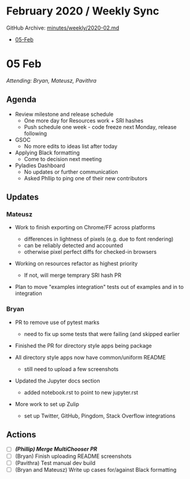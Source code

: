 # February 2020 / Weekly Sync

GitHub Archive: [minutes/weekly/2020-02.md](https://github.com/bokeh/pm/blob/master/minutes/weekly/2020-02.md)

* [05-Feb](#05-Feb)

# 05 Feb

*Attending: Bryan, Mateusz, Pavithra*

## Agenda
- Review milestone and release schedule
    - One more day for Resources work + SRI hashes
    - Push schedule one week - code freeze next Monday, release following
- GSOC
    - No more edits to ideas list after today
- Applying Black formatting
    - Come to decision next meeting
- Pyladies Dashboard
    - No updates or further communication
    - Asked Phllip to ping one of their new contributors

## Updates

### Mateusz

- Work to finish exporting on Chrome/FF across platforms
    - differences in lightness of pixels (e.g. due to font rendering)
    - can be reliably detected and accounted
    - otherwise pixel perfect diffs for checked-in browsers

- Working on resources refactor as highest priority
    - If not, will merge temprary SRI hash PR 

- Plan to move "examples integration" tests out of examples and in to integration

### Bryan 

- PR to remove use of pytest marks 
    - need to fix up some tests that were failing (and skipped earlier

- Finished the PR for directory style apps being package 

- All directory style apps now have common/uniform README
    - still need to upload a few screenshots

- Updated the Jupyter docs section
    - added notebook.rst to point to new jupyter.rst

- More work to set up Zulip
    - set up Twitter, GitHub, Pingdom, Stack Overflow integrations

## Actions

- [ ] ***(Phillip) Merge MultiChooser PR***
- [ ] (Bryan) Finish uploading README screenshots
- [ ] (Pavithra) Test manual dev build
- [ ] (Bryan and Mateusz) Write up cases for/against Black formatting
